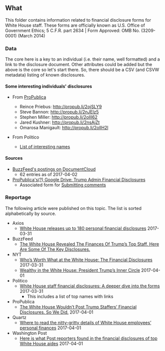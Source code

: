 ## What

This folder contains information related to financial disclosure forms for White House staff.
These forms are officially known as U.S. Office of Government Ethics; 5 C.F.R. part 2634 | Form Approved: OMB No. (3209-0001) (March 2014)

### Data

The core here is a key to an individual (i.e. their name, well formatted) and a link to the disclosure document.
Other attributes could be added but the above is the core so let's start there.
So, there should be a CSV (and CSVW metadata) listing of known disclosures.

#### Some interesting individuals' disclosures

- From [ProPublica](https://www.facebook.com/propublica/posts/10155255947269445)
  - Reince Priebus: http://propub.li/2ojSLY9
  - Steve Bannon: http://propub.li/2nJElz5
  - Stephen Miller: http://propub.li/2ollI62
  - Jared Kushner: http://propub.li/2nsAjZt
  - Omarosa Manigault: http://propub.li/2ollH2l

- From Politico
  - [List of interesting names](http://www.politico.com/story/2017/03/white-house-staff-financial-disclosure-forms-236770)

#### Sources

- [BuzzFeed's postings on DocumentCloud](https://www.documentcloud.org/public/search/projectid:32477-WH-financial-disclosures)
  - 62 entries as of 2017-04-02
- [ProPublica's(?) Google Drive: Trump Admin Financial Disclosures](https://drive.google.com/drive/u/0/folders/0BwDYM_Qm5fLWelV6UUNPZ1REalE)
  - Associated form for [Submitting comments](https://docs.google.com/forms/d/1N9aWPc7EWCMeE5CYRJKeRuw6qFtrmn4K5Zsf6DJayfo/viewform?edit_requested=true)

### Reportage

The following article were published on this topic. The list is sorted alphabetically by source.
- Axios
  - [White House releases up to 180 personal financial disclosures](https://www.axios.com/whose-financial-disclosures-are-included-in-the-wh-document-drop-2338924835.html) 2017-03-31
- BuzzFeed
  - [The White House Revealed The Finances Of Trump’s Top Staff. Here Are Some Of The Key Disclosures.](https://www.buzzfeed.com/chrisgeidner/the-white-house-revealed-the-finances-of-trumps-top-staff?utm_term=.ftMXbJRZMN)
- NYT
  - [Who’s Worth What at the White House: The Financial Disclosures](https://www.nytimes.com/2017/03/31/us/politics/white-house-releases-staff-financial-disclosures.html) 2017-03-31
  - [Wealthy in the White House: President Trump’s Inner Circle](https://www.nytimes.com/2017/04/01/us/politics/white-house-wealth-cohn-kushner-spicer.html?smid=fb-nytimes&smtyp=cur) 2017-04-01
- Politico
  - [White House staff financial disclosures: A deeper dive into the forms](http://www.politico.com/story/2017/03/white-house-staff-financial-disclosure-forms-236770) 2017-03-31
    - This includes a list of top names with links
- ProPublica
  - [The White House Wouldn’t Post Trump Staffers’ Financial Disclosures. So We Did.](https://www.propublica.org/article/white-house-wouldnt-post-trump-staffers-financial-disclosures) 2017-04-01
- Quartz
  - [Where to read the nitty-gritty details of White House employees’ personal finances](https://qz.com/947833/sean-spicer-steve-bannon-ivanka-trump-jared-kushner-where-to-read-the-financial-disclosures-of-over-60-of-the-white-houses-wealthiest-employees/) 2017-04-01
- Washington Post
  - [Here is what Post reporters found in the financial disclosures of top White House aides](https://www.washingtonpost.com/news/post-politics/wp/2017/04/01/here-is-what-post-reporters-found-in-the-financial-disclosures-of-top-white-house-aides/) 2017-04-01
